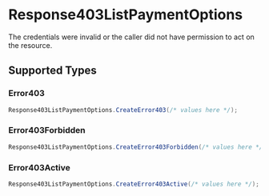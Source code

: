 # Response403ListPaymentOptions

The credentials were invalid or the caller did not have permission to act on the resource.


## Supported Types

### Error403

```csharp
Response403ListPaymentOptions.CreateError403(/* values here */);
```

### Error403Forbidden

```csharp
Response403ListPaymentOptions.CreateError403Forbidden(/* values here */);
```

### Error403Active

```csharp
Response403ListPaymentOptions.CreateError403Active(/* values here */);
```
